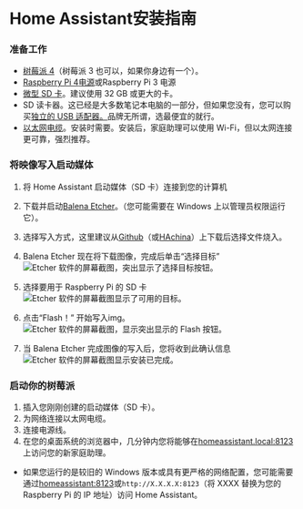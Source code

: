 # Home Assistant安装指南

### 准备工作

- [树莓派 4](https://amzn.to/2S0Gcl1)（树莓派 3 也可以，如果你身边有一个）。
- [Raspberry Pi 4](https://amzn.to/2ReZ2Vq)[电源](https://amzn.to/2R8yG7h)或Raspberry Pi 3 电源
- [微型 SD 卡](https://amzn.to/2X0Z2di)。建议使用 32 GB 或更大的卡。
- SD 读卡器。这已经是大多数笔记本电脑的一部分，但如果您没有，您可以购买[独立的 USB 适配器。](https://amzn.to/2WWxntY)品牌无所谓，选最便宜的就行。
- [以太网电缆](https://amzn.com/dp/B00N2VISLW)。安装时需要。安装后，家庭助理可以使用 Wi-Fi，但以太网连接更可靠，强烈推荐。

### 将映像写入启动媒体

1. 将 Home Assistant 启动媒体（SD 卡）连接到您的计算机
2. 下载并启动[Balena Etcher](https://www.balena.io/etcher)。（您可能需要在 Windows 上以管理员权限运行它）。
3. 选择写入方式，这里建议从[Github](https://github.com/home-assistant/operating-system/releases/)（或[HAchina](https://www.hachina.io/)）上下载后选择文件烧入。
4. Balena Etcher 现在将下载图像，完成后单击“选择目标” ![Etcher 软件的屏幕截图，突出显示了选择目标按钮。](https://picgo-1307188483.cos.ap-nanjing.myqcloud.com/etcher3.png)

5. 选择要用于 Raspberry Pi 的 SD 卡 ![Etcher 软件的屏幕截图显示了可用的目标。](https://picgo-1307188483.cos.ap-nanjing.myqcloud.com/etcher4.png)

6. 点击“Flash！” 开始写入img。 ![Etcher 软件的屏幕截图，显示突出显示的 Flash 按钮。](https://picgo-1307188483.cos.ap-nanjing.myqcloud.com/etcher5.png)

7. 当 Balena Etcher 完成图像的写入后，您将收到此确认信息 ![Etcher 软件的屏幕截图显示安装已完成。](https://picgo-1307188483.cos.ap-nanjing.myqcloud.com/etcher6.png)

### 启动你的树莓派

1. 插入您刚刚创建的启动媒体（SD 卡）。
2. 为网络连接以太网电缆。
3. 连接电源线。
4. 在您的桌面系统的浏览器中，几分钟内您将能够在[homeassistant.local:8123](http://homeassistant.local:8123/)上访问您的新家庭助理。

- 如果您运行的是较旧的 Windows 版本或具有更严格的网络配置，您可能需要通过[homeassistant:8123](http://homeassistant:8123/)或`http://X.X.X.X:8123`（将 XXXX 替换为您的 Raspberry Pi 的 IP 地址）访问 Home Assistant。